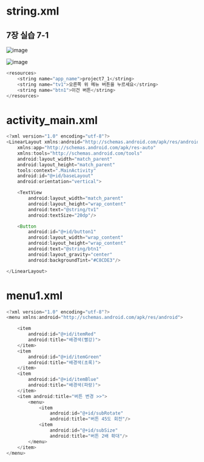 # **string.xml**
## 7장 실습 7-1

![image](https://user-images.githubusercontent.com/79977182/137048150-ac84f840-3534-4d7c-b816-be198a54f6f4.png)

![image](https://user-images.githubusercontent.com/79977182/137048245-7f65c9ff-2b60-4bf7-b189-2fc65844f6a0.png)

```java
<resources>
    <string name="app_name">project7_1</string>
    <string name="tv1">오른쪽 위 메뉴 버튼을 누르세요</string>
    <string name="btn1">이건 버튼</string>
</resources>
```

# **activity_main.xml**

```java
<?xml version="1.0" encoding="utf-8"?>
<LinearLayout xmlns:android="http://schemas.android.com/apk/res/android"
    xmlns:app="http://schemas.android.com/apk/res-auto"
    xmlns:tools="http://schemas.android.com/tools"
    android:layout_width="match_parent"
    android:layout_height="match_parent"
    tools:context=".MainActivity"
    android:id="@+id/baseLayout"
    android:orientation="vertical">

    <TextView
        android:layout_width="match_parent"
        android:layout_height="wrap_content"
        android:text="@string/tv1"
        android:textSize="20dp"/>

    <Button
        android:id="@+id/button1"
        android:layout_width="wrap_content"
        android:layout_height="wrap_content"
        android:text="@string/btn1"
        android:layout_gravity="center"
        android:backgroundTint="#C8CDE3"/>

</LinearLayout>
```

# **menu1.xml**

```java
<?xml version="1.0" encoding="utf-8"?>
<menu xmlns:android="http://schemas.android.com/apk/res/android">

    <item
        android:id="@+id/itemRed"
        android:title="배경색(빨강)">
    </item>
    <item
        android:id="@+id/itemGreen"
        android:title="배경색(초록)">
    </item>
    <item
        android:id="@+id/itemBlue"
        android:title="배경색(파랑)">
    </item>
    <item android:title="버튼 변경 >>">
        <menu>
            <item
                android:id="@+id/subRotate"
                android:title="버튼 45도 회전"/>
            <item
                android:id="@+id/subSize"
                android:title="버튼 2배 확대"/>
        </menu>
    </item>
</menu>
```